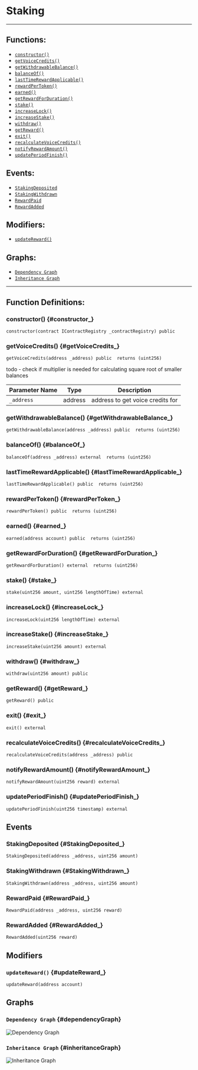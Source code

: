 # Staking
***
## Functions:
- [`constructor()`](#constructor_)
- [`getVoiceCredits()`](#getVoiceCredits_)
- [`getWithdrawableBalance()`](#getWithdrawableBalance_)
- [`balanceOf()`](#balanceOf_)
- [`lastTimeRewardApplicable()`](#lastTimeRewardApplicable_)
- [`rewardPerToken()`](#rewardPerToken_)
- [`earned()`](#earned_)
- [`getRewardForDuration()`](#getRewardForDuration_)
- [`stake()`](#stake_)
- [`increaseLock()`](#increaseLock_)
- [`increaseStake()`](#increaseStake_)
- [`withdraw()`](#withdraw_)
- [`getReward()`](#getReward_)
- [`exit()`](#exit_)
- [`recalculateVoiceCredits()`](#recalculateVoiceCredits_)
- [`notifyRewardAmount()`](#notifyRewardAmount_)
- [`updatePeriodFinish()`](#updatePeriodFinish_)
## Events:
- [`StakingDeposited`](#StakingDeposited_)
- [`StakingWithdrawn`](#StakingWithdrawn_)
- [`RewardPaid`](#RewardPaid_)
- [`RewardAdded`](#RewardAdded_)
## Modifiers:
- [`updateReward()`](#updateReward_)
## Graphs:
- [`Dependency Graph`](#dependencyGraph)
- [`Inheritance Graph`](#inheritanceGraph)
***
## Function Definitions:
### <a name="constructor_"></a> constructor() {#constructor_}
```
constructor(contract IContractRegistry _contractRegistry) public 
```
### <a name="getVoiceCredits_"></a> getVoiceCredits() {#getVoiceCredits_}
```
getVoiceCredits(address _address) public  returns (uint256)
```
todo - check if multiplier is needed for calculating square root of smaller balances

| Parameter Name | Type | Description |
|------------|-----| -------|
| `_address`| address| address to get voice credits for|

### <a name="getWithdrawableBalance_"></a> getWithdrawableBalance() {#getWithdrawableBalance_}
```
getWithdrawableBalance(address _address) public  returns (uint256)
```
### <a name="balanceOf_"></a> balanceOf() {#balanceOf_}
```
balanceOf(address _address) external  returns (uint256)
```
### <a name="lastTimeRewardApplicable_"></a> lastTimeRewardApplicable() {#lastTimeRewardApplicable_}
```
lastTimeRewardApplicable() public  returns (uint256)
```
### <a name="rewardPerToken_"></a> rewardPerToken() {#rewardPerToken_}
```
rewardPerToken() public  returns (uint256)
```
### <a name="earned_"></a> earned() {#earned_}
```
earned(address account) public  returns (uint256)
```
### <a name="getRewardForDuration_"></a> getRewardForDuration() {#getRewardForDuration_}
```
getRewardForDuration() external  returns (uint256)
```
### <a name="stake_"></a> stake() {#stake_}
```
stake(uint256 amount, uint256 lengthOfTime) external 
```
### <a name="increaseLock_"></a> increaseLock() {#increaseLock_}
```
increaseLock(uint256 lengthOfTime) external 
```
### <a name="increaseStake_"></a> increaseStake() {#increaseStake_}
```
increaseStake(uint256 amount) external 
```
### <a name="withdraw_"></a> withdraw() {#withdraw_}
```
withdraw(uint256 amount) public 
```
### <a name="getReward_"></a> getReward() {#getReward_}
```
getReward() public 
```
### <a name="exit_"></a> exit() {#exit_}
```
exit() external 
```
### <a name="recalculateVoiceCredits_"></a> recalculateVoiceCredits() {#recalculateVoiceCredits_}
```
recalculateVoiceCredits(address _address) public 
```
### <a name="notifyRewardAmount_"></a> notifyRewardAmount() {#notifyRewardAmount_}
```
notifyRewardAmount(uint256 reward) external 
```
### <a name="updatePeriodFinish_"></a> updatePeriodFinish() {#updatePeriodFinish_}
```
updatePeriodFinish(uint256 timestamp) external 
```
## Events
### <a name="StakingDeposited_"></a> StakingDeposited {#StakingDeposited_}
```
StakingDeposited(address _address, uint256 amount)
```
### <a name="StakingWithdrawn_"></a> StakingWithdrawn {#StakingWithdrawn_}
```
StakingWithdrawn(address _address, uint256 amount)
```
### <a name="RewardPaid_"></a> RewardPaid {#RewardPaid_}
```
RewardPaid(address _address, uint256 reward)
```
### <a name="RewardAdded_"></a> RewardAdded {#RewardAdded_}
```
RewardAdded(uint256 reward)
```
## Modifiers
### <a name="updateReward_"></a> `updateReward()` {#updateReward_}
```
updateReward(address account)
```
## Graphs
### <a name="dependencyGraph"></a> `Dependency Graph` {#dependencyGraph}
![Dependency Graph](images/Staking_dependency_graph.png)
### <a name="inheritanceGraph"></a> `Inheritance Graph` {#inheritanceGraph}
![Inheritance Graph](images/Staking_inheritance_graph.png)
